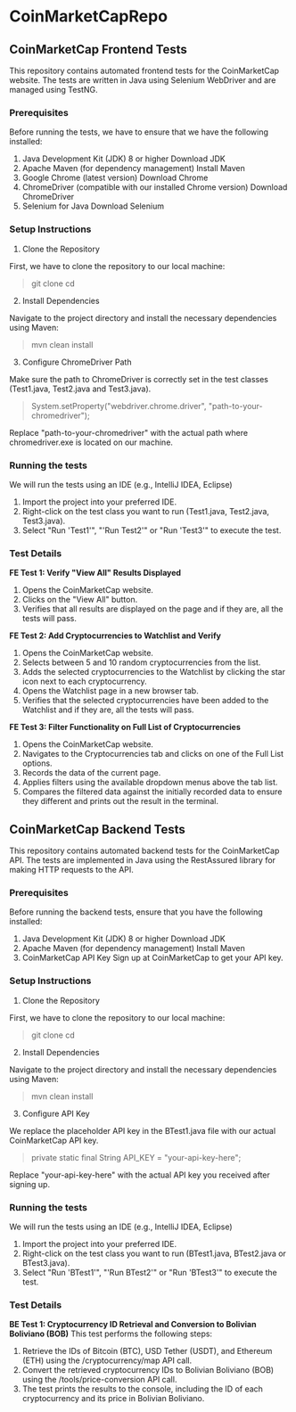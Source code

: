 # CoinMarketCapRepo

## CoinMarketCap Frontend Tests
This repository contains automated frontend tests for the CoinMarketCap website. The tests are written in Java using Selenium WebDriver and are managed using TestNG.

### Prerequisites
Before running the tests, we have to ensure that we have the following installed:

1. Java Development Kit (JDK) 8 or higher
   Download JDK
2. Apache Maven (for dependency management)
   Install Maven
3. Google Chrome (latest version)
   Download Chrome
4. ChromeDriver (compatible with our installed Chrome version)
   Download ChromeDriver
5. Selenium for Java
   Download Selenium

### Setup Instructions
1. Clone the Repository

First, we have to clone the repository to our local machine:

> git clone <repository-url>
> cd <repository-directory>

2. Install Dependencies

Navigate to the project directory and install the necessary dependencies using Maven:

> mvn clean install

3. Configure ChromeDriver Path

Make sure the path to ChromeDriver is correctly set in the test classes (Test1.java, Test2.java and Test3.java).

> System.setProperty("webdriver.chrome.driver", "path-to-your-chromedriver");

Replace "path-to-your-chromedriver" with the actual path where chromedriver.exe is located on our machine.

### Running the tests
We will run the tests using an IDE (e.g., IntelliJ IDEA, Eclipse)
1. Import the project into your preferred IDE.
2. Right-click on the test class you want to run (Test1.java, Test2.java, Test3.java).
3. Select "Run 'Test1'", "'Run Test2'" or "Run 'Test3'" to execute the test.

### Test Details

**FE Test 1: Verify "View All" Results Displayed**

1. Opens the CoinMarketCap website.
2. Clicks on the "View All" button.
3. Verifies that all results are displayed on the page and if they are, all the tests will pass.

**FE Test 2: Add Cryptocurrencies to Watchlist and Verify**

1. Opens the CoinMarketCap website.
2. Selects between 5 and 10 random cryptocurrencies from the list.
3. Adds the selected cryptocurrencies to the Watchlist by clicking the star icon next to each cryptocurrency.
4. Opens the Watchlist page in a new browser tab.
5. Verifies that the selected cryptocurrencies have been added to the Watchlist and if they are, all the tests will pass.

**FE Test 3: Filter Functionality on Full List of Cryptocurrencies**
1. Opens the CoinMarketCap website.
2. Navigates to the Cryptocurrencies tab and clicks on one of the Full List options.
3. Records the data of the current page.
4. Applies filters using the available dropdown menus above the tab list.
5. Compares the filtered data against the initially recorded data to ensure they different and prints out the result in the terminal.

## CoinMarketCap Backend Tests
This repository contains automated backend tests for the CoinMarketCap API. The tests are implemented in Java using the RestAssured library for making HTTP requests to the API.

### Prerequisites
Before running the backend tests, ensure that you have the following installed:

1. Java Development Kit (JDK) 8 or higher
   Download JDK
2. Apache Maven (for dependency management)
   Install Maven
3. CoinMarketCap API Key
   Sign up at CoinMarketCap to get your API key.

### Setup Instructions
1. Clone the Repository

First, we have to clone the repository to our local machine:

> git clone <repository-url>
> cd <repository-directory>

2. Install Dependencies

Navigate to the project directory and install the necessary dependencies using Maven:

> mvn clean install

3. Configure API Key

We replace the placeholder API key in the BTest1.java file with our actual CoinMarketCap API key.

> private static final String API_KEY = "your-api-key-here";

Replace "your-api-key-here" with the actual API key you received after signing up.

### Running the tests
We will run the tests using an IDE (e.g., IntelliJ IDEA, Eclipse)
1. Import the project into your preferred IDE.
2. Right-click on the test class you want to run (BTest1.java, BTest2.java or BTest3.java).
3. Select "Run 'BTest1'", "'Run BTest2'" or "Run 'BTest3'" to execute the test.

### Test Details

**BE Test 1: Cryptocurrency ID Retrieval and Conversion to Bolivian Boliviano (BOB)**
This test performs the following steps:

1. Retrieve the IDs of Bitcoin (BTC), USD Tether (USDT), and Ethereum (ETH) using the /cryptocurrency/map API call.
2. Convert the retrieved cryptocurrency IDs to Bolivian Boliviano (BOB) using the /tools/price-conversion API call.
3. The test prints the results to the console, including the ID of each cryptocurrency and its price in Bolivian Boliviano.
